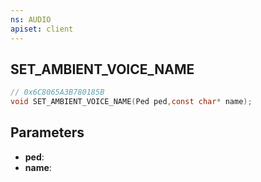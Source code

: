 ```yaml
---
ns: AUDIO
apiset: client
---
```

## SET_AMBIENT_VOICE_NAME

```c
// 0x6C8065A3B780185B
void SET_AMBIENT_VOICE_NAME(Ped ped,const char* name);
```


## Parameters
* **ped**:
* **name**:



